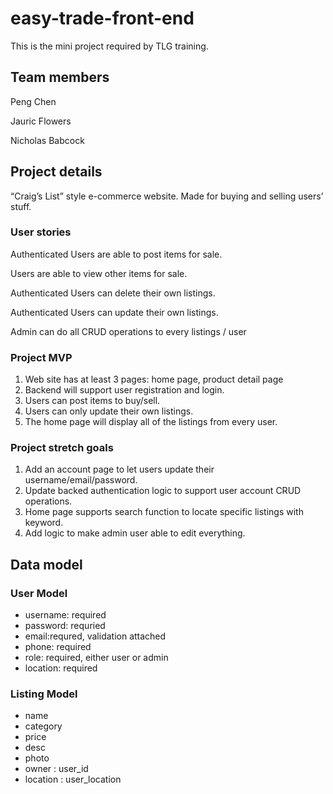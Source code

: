 # easy-trade-front-end

This is the mini project required by TLG training.

## Team members

Peng Chen

Jauric Flowers

Nicholas Babcock

## Project details

“Craig’s List” style e-commerce website. Made for buying and selling users’ stuff.

### User stories

Authenticated Users are able to post items for sale.

Users are able to view other items for sale.

Authenticated Users can delete their own listings.

Authenticated Users can update their own listings.

Admin can do all CRUD operations to every listings / user

### Project MVP

1. Web site has at least 3 pages: home page, product detail page
2. Backend will support user registration and login.
3. Users can post items to buy/sell.
4. Users can only update their own listings.
5. The home page will display all of the listings from every user.

### Project stretch goals

1. Add an account page to let users update their username/email/password.
2. Update backed authentication logic to support user account CRUD operations.
3. Home page supports search function to locate specific listings with keyword.
4. Add logic to make admin user able to edit everything.

## Data model

### User Model

- username: required
- password: requried
- email:requred, validation attached
- phone: required
- role: required, either user or admin
- location: required

### Listing Model

- name
- category
- price
- desc
- photo
- owner :  user_id
- location : user_location
